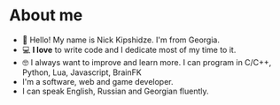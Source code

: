 # About me

* 👋 Hello! My name is Nick Kipshidze. I'm from Georgia. 
* 💻 **I love** to write code and I dedicate most of my time to it.  
* 🤓 I always want to improve and learn more. I can program in C/C++, Python, Lua, Javascript, BrainFK
* I'm a software, web and game developer.
* I can speak English, Russian and Georgian fluently.
